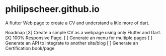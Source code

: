 # philipscheer.github.io
A flutter Web page to create a CV and understand a litle more of dart.

Roadmap
[X] Create a simple CV as a webpage using only Flutter and Dart.
[X] 100% Responsive Page.
[ ] Generate an menu for multiple pages
[ ] Generate an API to integrate to another site/blog
[ ] Generate an Certification book/page 
 
